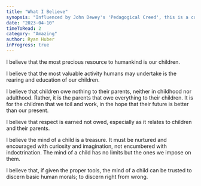 ```yaml
---
title: "What I Believe"
synopsis: "Influenced by John Dewey's 'Pedagogical Creed', this is a collection of my own personal beliefs about life, the universe, and everything."
date: "2023-04-10"
timeToRead: 2
category: "Amazing"
author: Ryan Huber
inProgress: true
---
```


I believe that the most precious resource to humankind is our children.

I believe that the most valuable activity humans may undertake is the rearing and education of our children.

I believe that children owe nothing to their parents, neither in childhood nor adulthood. Rather, it is the parents that owe everything to their children. It is for the children that we toil and work, in the hope that their future is better than our present.

I believe that respect is earned not owed, especially as it relates to children and their parents.

I believe the mind of a child is a treasure. It must be nurtured and encouraged with curiosity and imagination, not encumbered with indoctrination. The mind of a child has no limits but the ones we impose on them.

I believe that, if given the proper tools, the mind of a child can be trusted to discern basic human morals; to discern right from wrong.
